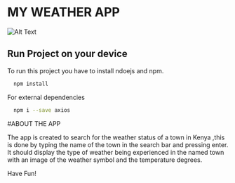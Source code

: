 
# MY WEATHER APP

![Alt Text](https://media2.giphy.com/media/NKGEuGjD7R8IOC6qKV/giphy.gif?cid=790b7611088f86079aee36da78a3fe9545297e3d5099bb4a&rid=giphy.gif&ct=g)


## Run Project on your device

To run this project you have to install ndoejs and npm.

```bash
  npm install
```
For external dependencies

  
```bash
  npm i --save axios 
```
#ABOUT THE APP

The app is created to search for the weather status of a town in Kenya ,this is done by typing the name of the town in the search bar and pressing enter.
It should display the type of weather being experienced in the named town with an image of the weather symbol and the temperature degrees.

Have Fun!


  
